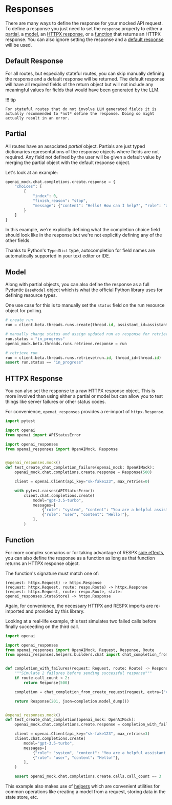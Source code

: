# Responses

There are many ways to define the response for your mocked API request. To define a response you just need to set the `response` property to either a [partial](#partial), a [model](#model), an [HTTPX response](#httpx-response), or a [function](#function) that returns an HTTPX response. You can also ignore setting the response and a [default response](#default-response) will be used.

## Default Response

For all routes, but especially stateful routes, you can skip manually defining the response and a default response will be returned. The default response will have all required fields of the return object but will not include any meaningful values for fields that would have been generated by the LLM.

!!! tip

    For stateful routes that do not involve LLM generated fields it is actually recommended to *not* define the response. Doing so might actually result in an error.

## Partial

All routes have an associated *partial* object. Partials are just typed dictionaries representations of the response objects where fields are not required. Any field not defined by the user will be given a default value by merging the partial object with the default response object.

Let's look at an example:

```python linenums="1"
openai_mock.chat.completions.create.response = {
    "choices": [
        {
            "index": 0,
            "finish_reason": "stop",
            "message": {"content": "Hello! How can I help?", "role": "assistant"},
        }
    ]
}
```

In this example, we're explicitly defining what the completion choice field should look like in the response but we're not explicitly defining any of the other fields.

Thanks to Python's `TypedDict` type, autocompletion for field names are automatically supported in your text editor or IDE.

## Model

Along with partial objects, you can also define the response as a full Pydantic `BaseModel` object which is what the official Python library uses for defining resource types.

One use case for this is to manually set the `status` field on the run resource object for polling.

```python linenums="1"
# create run
run = client.beta.threads.runs.create(thread.id, assistant_id=assistant.id)

# manually change status and assign updated run as response for retrieve call
run.status = "in_progress"
openai_mock.beta.threads.runs.retrieve.response = run

# retrieve run
run = client.beta.threads.runs.retrieve(run.id, thread_id=thread.id)
assert run.status == "in_progress"
```

## HTTPX Response

You can also set the response to a raw HTTPX response object. This is more involved than using either a partial or model but can allow you to test things like server failures or other status codes.

For convenience, `openai_responses` provides a re-import of `httpx.Response`.

```python linenums="1"
import pytest

import openai
from openai import APIStatusError

import openai_responses
from openai_responses import OpenAIMock, Response


@openai_responses.mock()
def test_create_chat_completion_failure(openai_mock: OpenAIMock):
    openai_mock.chat.completions.create.response = Response(500)

    client = openai.Client(api_key="sk-fake123", max_retries=0)

    with pytest.raises(APIStatusError):
        client.chat.completions.create(
            model="gpt-3.5-turbo",
            messages=[
                {"role": "system", "content": "You are a helpful assistant."},
                {"role": "user", "content": "Hello!"},
            ],
        )
```

## Function

For more complex scenarios or for taking advantage of RESPX [side effects](https://lundberg.github.io/respx/guide/#mock-with-a-side-effect), you can also define the response as a function as long as that function returns an HTTPX response object.

The function's signature must match one of:

```
(request: httpx.Request) -> httpx.Response
(request: httpx.Request, route: respx.Route) -> httpx.Response
(request: httpx.Request, route: respx.Route, state: openai_responses.StateStore) -> httpx.Response
```

Again, for convenience, the necessary HTTPX and RESPX imports are re-imported and provided by this library.

Looking at a real-life example, this test simulates two failed calls before finally succeeding on the third call.

```python linenums="1"
import openai

import openai_responses
from openai_responses import OpenAIMock, Request, Response, Route
from openai_responses.helpers.builders.chat import chat_completion_from_create_request


def completion_with_failures(request: Request, route: Route) -> Response:
    """Simulate 2 failures before sending successful response"""
    if route.call_count < 2:
        return Response(500)

    completion = chat_completion_from_create_request(request, extra={"choices": []})

    return Response(201, json=completion.model_dump())


@openai_responses.mock()
def test_create_chat_completion(openai_mock: OpenAIMock):
    openai_mock.chat.completions.create.response = completion_with_failures

    client = openai.Client(api_key="sk-fake123", max_retries=3)
    client.chat.completions.create(
        model="gpt-3.5-turbo",
        messages=[
            {"role": "system", "content": "You are a helpful assistant."},
            {"role": "user", "content": "Hello!"},
        ],
    )

    assert openai_mock.chat.completions.create.calls.call_count == 3
```

This example also makes use of [helpers](helpers.md) which are convenient utilities for common operations like creating a model from a request, storing data in the state store, etc.
